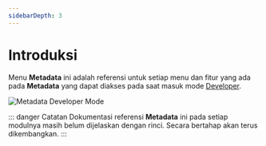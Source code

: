 ```yaml
---
sidebarDepth: 3
---
```


# Introduksi

Menu **Metadata** ini adalah referensi untuk setiap menu dan fitur yang ada pada **Metadata** yang dapat diakses pada saat masuk mode [Developer](../portal/menuPengaturanAplikasi.md#develop).

![Metadata Developer Mode](/images/metadata-dev-mode.png)

::: danger Catatan
Dokumentasi referensi **Metadata** ini pada setiap modulnya masih belum dijelaskan dengan rinci. Secara bertahap akan terus dikembangkan.
:::
